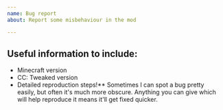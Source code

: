 ```yaml
---
name: Bug report
about: Report some misbehaviour in the mod

---
```


<!--
## Before reporting
 - Search for the bug both here and [on the ComputerCraft issues page](https://github.com/dan200/ComputerCraft/issues?utf8=%E2%9C%93&q=is%3Aissue+)
 - If possible, try to reproduce on vanilla ComputerCraft. If it still occurs, [report on the ComputerCraft repo](https://github.com/dan200/ComputerCraft/issues/new) instead.
-->

## Useful information to include:
 - Minecraft version
 - CC: Tweaked version
 - Detailed reproduction steps!** Sometimes I can spot a bug pretty easily, but often it's much more obscure. Anything you can give which will help reproduce it means it'll get fixed quicker.
